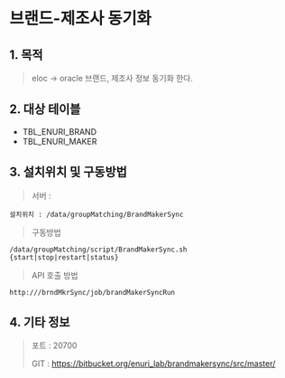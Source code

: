 # 브랜드-제조사 동기화



## 1. 목적
> eloc -> oracle 브랜드, 제조사 정보 동기화 한다.



## 2. 대상 테이블

- TBL_ENURI_BRAND
- TBL_ENURI_MAKER

  

## 3. 설치위치 및 구동방법

> 서버 : 

```
설치위치 : /data/groupMatching/BrandMakerSync
```

> 구동방법

```
/data/groupMatching/script/BrandMakerSync.sh {start|stop|restart|status}
```

> API 호출 방법

```
http:///brndMkrSync/job/brandMakerSyncRun
```





## 4. 기타 정보

> 포트 : 20700
>
> GIT : https://bitbucket.org/enuri_lab/brandmakersync/src/master/
>
> 
